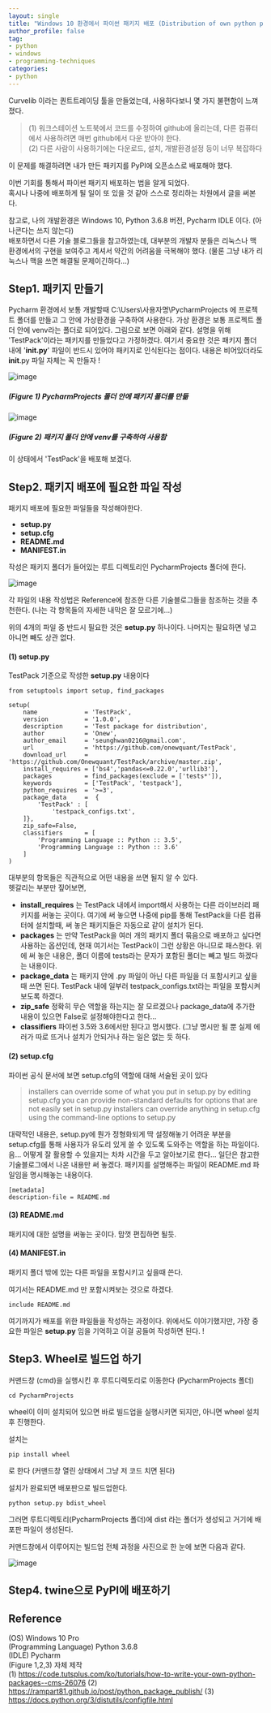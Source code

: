 ```yaml
---
layout: single
title: "Windows 10 환경에서 파이썬 패키지 배포 (Distribution of own python package in windows 10)"
author_profile: false
tag: 
- python
- windows
- programming-techniques
categories: 
- python
---
```


Curvelib 이라는 퀀트트레이딩 툴을 만들었는데, 사용하다보니 몇 가지 불편함이 느껴졌다. 

> (1) 워크스테이션 노트북에서 코드를 수정하여 github에 올리는데, 다른 컴퓨터에서 사용하려면 매번 github에서 다운 받아야 한다.    
> (2) 다른 사람이 사용하기에는 다운로드, 설치, 개발환경설정 등이 너무 복잡하다  
 
이 문제를 해결하려면 내가 만든 패키지를 PyPI에 오픈소스로 배포해야 했다.  
 
이번 기회를 통해서 파이썬 패키지 배포하는 법을 알게 되었다.  
혹시나 나중에 배포하게 될 일이 또 있을 것 같아 스스로 정리하는 차원에서 글을 써본다.  
 
참고로, 나의 개발환경은 Windows 10, Python 3.6.8 버전, Pycharm IDLE 이다. (아나콘다는 쓰지 않는다)  
배포하면서 다른 기술 블로그들을 참고하였는데, 대부분의 개발자 분들은 리눅스나 맥 환경에서의 구현을 보여주고 계셔서 약간의 어려움을 극복해야 했다.
(물론 그냥 내가 리눅스나 맥을 쓰면 해결될 문제이긴하다...)

 
## Step1. 패키지 만들기 ##    
 
Pycharm 환경에서 보통 개발할때 C:\Users\사용자명\PycharmProjects 에 프로젝트 폴더를 만들고 그 안에 가상환경을 구축하여 사용한다. 
가상 환경은 보통 프로젝트 폴더 안에 venv라는 폴더로 되어있다. 그림으로 보면 아래와 같다. 설명을 위해 'TestPack'이라는 패키지를 만들었다고 가정하겠다. 여기서 중요한 것은 패키지 폴더 내에 '__init.py__' 파일이 반드시 있어야 패키지로 인식된다는 점이다. 내용은 비어있더라도 __init__.py 파일 자체는 꼭 만들자 !

![image](https://user-images.githubusercontent.com/34860302/57270806-d40dfc80-70c7-11e9-86f5-86d4b123dc5a.png)  
 
##### (Figure 1) PycharmProjects 폴더 안에 패키지 폴더를 만듦 #####   
 
 
![image](https://user-images.githubusercontent.com/34860302/57270751-927d5180-70c7-11e9-8db2-65f8d0ad8e5d.png)  
 
##### (Figure 2) 패키지 폴더 안에 venv를 구축하여 사용함 #####   
 
 
이 상태에서 'TestPack'을 배포해 보겠다.
 
## Step2. 패키지 배포에 필요한 파일 작성 ##  
 
패키지 배포에 필요한 파일들을 작성해야한다.  
 
* __setup.py__  
* __setup.cfg__  
* __README.md__  
* __MANIFEST.in__  
 
작성은 패키지 폴더가 들어있는 루트 디렉토리인 PycharmProjects 폴더에 한다.  
 
![image](https://user-images.githubusercontent.com/34860302/57270860-facc3300-70c7-11e9-9f72-d400be634ac5.png)  
 
각 파일의 내용 작성법은 Reference에 참조한 다른 기술블로그들을 참조하는 것을 추천한다. (나는 각 항목들의 자세한 내막은 잘 모르기에...)  

위의 4개의 파일 중 반드시 필요한 것은 __setup.py__ 하나이다. 나머지는 필요하면 넣고 아니면 빼도 상관 없다.
 
#### (1) setup.py ####
 
TestPack 기준으로 작성한 __setup.py__ 내용이다

```
from setuptools import setup, find_packages

setup(
    name             = 'TestPack',
    version          = '1.0.0',
    description      = 'Test package for distribution',
    author           = 'Onew',
    author_email     = 'seunghwan0216@gmail.com',
    url              = 'https://github.com/onewquant/TestPack',
    download_url     = 'https://github.com/Onewquant/TestPack/archive/master.zip',
    install_requires = ['bs4','pandas<=0.22.0','urllib3'],
    packages         = find_packages(exclude = ['tests*']),
    keywords         = ['TestPack', 'testpack'],
    python_requires  = '>=3',
    package_data     =  {
        'TestPack' : [
            'testpack_configs.txt',
    ]},
    zip_safe=False,
    classifiers      = [
        'Programming Language :: Python :: 3.5',
        'Programming Language :: Python :: 3.6'
    ]
) 
```  
 
대부분의 항목들은 직관적으로 어떤 내용을 쓰면 될지 알 수 있다.  
헷갈리는 부분만 짚어보면,  
* __install_requires__ 는 TestPack 내에서 import해서 사용하는 다른 라이브러리 패키지를 써놓는 곳이다. 여기에 써 놓으면 나중에 pip를 통해 TestPack을 다른 컴퓨터에 설치할때, 써 놓은 패키지들은 자동으로 같이 설치가 된다.  
* __packages__ 는 만약 TestPack을 여러 개의 패키지 폴더 묶음으로 배포하고 싶다면 사용하는 옵션인데, 현재 여기서는 TestPack이 그런 상황은 아니므로 패스한다. 위에 써 놓은 내용은, 폴더 이름에 tests라는 문자가 포함된 폴더는 빼고 빌드 하겠다는 내용이다.  
* __package_data__ 는 패키지 안에 .py 파일이 아닌 다른 파일을 더 포함시키고 싶을때 쓰면 된다. TestPack 내에 일부러 testpack_configs.txt라는 파일을 포함시켜보도록 하겠다.
* __zip_safe__ 정확히 무슨 역할을 하는지는 잘 모르겠으나 package_data에 추가한 내용이 있으면 False로 설정해야한다고 한다...  
* __classifiers__ 파이썬 3.5와 3.6에서만 된다고 명시했다. (그냥 명시만 될 뿐 실제 에러가 따로 뜨거나 설치가 안되거나 하는 일은 없는 듯 하다.
 
#### (2) setup.cfg ####  
 
파이썬 공식 문서에 보면 setup.cfg의 역할에 대해 서술된 곳이 있다

> installers can override some of what you put in setup.py by editing setup.cfg
> you can provide non-standard defaults for options that are not easily set in setup.py
> installers can override anything in setup.cfg using the command-line options to setup.py

대략적인 내용은, setup.py에 뭔가 정형화되게 딱 설정해놓기 어려운 부분을 setup.cfg를 통해 사용자가 유도리 있게 쓸 수 있도록 도와주는 역할을 하는 파일이다. 음... 어떻게 잘 활용할 수 있을지는 차차 시간을 두고 알아보기로 한다... 일단은 참고한 기술블로그에서 나온 내용만 써 놓겠다. 패키지를 설명해주는 파일이 README.md 파일임을 명시해놓는 내용이다.

``` 
[metadata]
description-file = README.md
``` 

#### (3) README.md ####  
 
패키지에 대한 설명을 써놓는 곳이다. 맘껏 편집하면 될듯.  
 
#### (4) MANIFEST.in ####  
 
패키지 폴더 밖에 있는 다른 파일을 포함시키고 싶을때 쓴다.

여기서는 README.md 만 포함시켜보는 것으로 하겠다.
 
``` 
include README.md
``` 

여기까지가 배포를 위한 파일들을 작성하는 과정이다.
위에서도 이야기했지만, 가장 중요한 파일은 __setup.py__ 임을 기억하고 이걸 공들여 작성하면 된다. !
 
## Step3. Wheel로 빌드업 하기 ##    
 
커맨드창 (cmd)을 실행시킨 후 루트디렉토리로 이동한다 (PycharmProjects 폴더)  
 
``` 
cd PycharmProjects  
```  
 
wheel이 이미 설치되어 있으면 바로 빌드업을 실행시키면 되지만, 아니면 wheel 설치 후 진행한다.  
 
설치는  
``` 
pip install wheel  
``` 
로 한다 (커맨드창 열린 상태에서 그냥 저 코드 치면 된다)  
 
설치가 완료되면 배포판으로 빌드업한다.  
``` 
python setup.py bdist_wheel
``` 
 
그러면 루트디렉토리(PycharmProjects 폴더)에 dist 라는 폴더가 생성되고 거기에 배포판 파일이 생성된다.  
 
커맨드창에서 이루어지는 빌드업 전체 과정을 사진으로 한 눈에 보면 다음과 같다.  
 
![image](https://user-images.githubusercontent.com/34860302/57275276-fceabd80-70d8-11e9-90ee-a805bdeee3fb.png)  
 
## Step4. twine으로 PyPI에 배포하기 ##    
 
 
 
 
## Reference ##    
(OS) Windows 10 Pro  
(Programming Language) Python 3.6.8   
(IDLE) Pycharm   
(Figure 1,2,3) 자체 제작   
(1) <https://code.tutsplus.com/ko/tutorials/how-to-write-your-own-python-packages--cms-26076>
(2) <https://rampart81.github.io/post/python_package_publish/>
(3) <https://docs.python.org/3/distutils/configfile.html>
  
